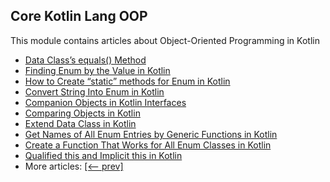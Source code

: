 ## Core Kotlin Lang OOP

This module contains articles about Object-Oriented Programming in Kotlin
- [Data Class’s equals() Method](https://www.baeldung.com/kotlin/data-class-equals-method)
- [Finding Enum by the Value in Kotlin](https://www.baeldung.com/kotlin/enum-find-by-value)
- [How to Create “static” methods for Enum in Kotlin](https://www.baeldung.com/kotlin/enum-static-method)
- [Convert String Into Enum in Kotlin](https://www.baeldung.com/kotlin/convert-string-enum)
- [Companion Objects in Kotlin Interfaces](https://www.baeldung.com/kotlin/companion-objects-interfaces)
- [Comparing Objects in Kotlin](https://www.baeldung.com/kotlin/compare-objects)
- [Extend Data Class in Kotlin](https://www.baeldung.com/kotlin/extend-data-class)
- [Get Names of All Enum Entries by Generic Functions in Kotlin](https://www.baeldung.com/kotlin/enum-get-entry-names)
- [Create a Function That Works for All Enum Classes in Kotlin](https://www.baeldung.com/kotlin/function-enum-classes)
- [Qualified this and Implicit this in Kotlin](https://www.baeldung.com/kotlin/this-keyword-qualified-vs-implicit)
- More articles: [[<-- prev]](/core-kotlin-modules/core-kotlin-lang-oop-2)
